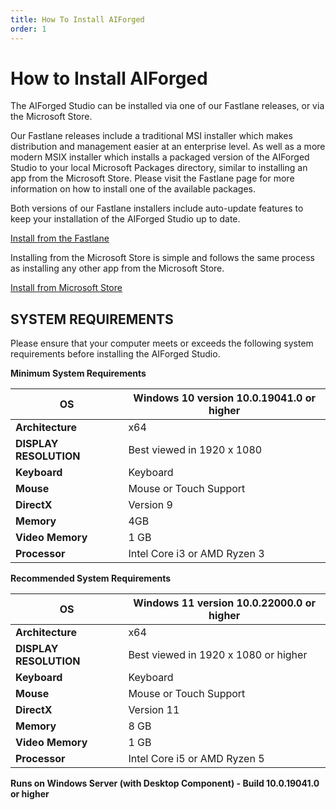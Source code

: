```yaml
---
title: How To Install AIForged
order: 1
---
```


# How to Install AIForged

The AIForged Studio can be installed via one of our Fastlane releases, or via the Microsoft Store.

Our Fastlane releases include a traditional MSI installer which makes distribution and management easier at an enterprise level. As well as a more modern MSIX installer which installs a packaged version of the AIForged Studio to your local Microsoft Packages directory, similar to installing an app from the Microsoft Store. Please visit the Fastlane page for more information on how to install one of the available packages.

Both versions of our Fastlane installers include auto-update features to keep your installation of the AIForged Studio up to date.

[Install from the Fastlane](https://aiforgedstorage.blob.core.windows.net/install/index.html)

Installing from the Microsoft Store is simple and follows the same process as installing any other app from the Microsoft Store.

[Install from Microsoft Store](https://apps.microsoft.com/store/detail/aiforged/9N9TV5K8F914)

## SYSTEM REQUIREMENTS

Please ensure that your computer meets or exceeds the following system requirements before installing the AIForged Studio.

**Minimum System Requirements**

| **OS**                 | Windows 10 version 10.0.19041.0 or higher |
| ---------------------- | ----------------------------------------- |
| **Architecture**       | x64                                       |
| **DISPLAY RESOLUTION** | Best viewed in 1920 x 1080                |
| **Keyboard**           | Keyboard                                  |
| **Mouse**              | Mouse or Touch Support                    |
| **DirectX**            | Version 9                                 |
| **Memory**             | 4GB                                       |
| **Video Memory**       | 1 GB                                      |
| **Processor**          | Intel Core i3 or AMD Ryzen 3              |

**Recommended System Requirements**

| **OS**                 | Windows 11 version 10.0.22000.0 or higher |
| ---------------------- | ----------------------------------------- |
| **Architecture**       | x64                                       |
| **DISPLAY RESOLUTION** | Best viewed in 1920 x 1080 or higher      |
| **Keyboard**           | Keyboard                                  |
| **Mouse**              | Mouse or Touch Support                    |
| **DirectX**            | Version 11                                |
| **Memory**             | 8 GB                                      |
| **Video Memory**       | 1 GB                                      |
| **Processor**          | Intel Core i5 or AMD Ryzen 5              |

**Runs on Windows Server (with Desktop Component) - Build 10.0.19041.0 or higher**

